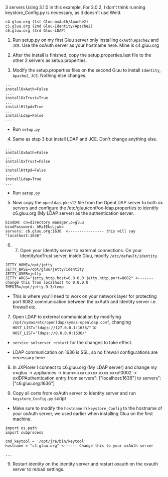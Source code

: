 3 servers
Using 3.1.0 in this example. For 3.0.2, I don't think running keystore_Config.py is necessary, as it doesn't use Weld.

```
c4.gluu.org (1st Gluu-oxAuth/Apache2)
c5.gluu.org (2nd Gluu-Identity/Apache2)
c6.gluu.org (3rd Gluu-LDAP)
```

1) Run setup.py on my first Gluu server only installing `oxAuth`,`Apache2` and `JCE`. Use the oxAuth server as your hostname here. Mine is c4.gluu.org

2) After the install is finished, copy the setup.properties.last file to the other 2 servers as setup.properties.

3) Modify the setup.properties files on the second Gluu to install `Identity`, `Apache2`, `JCE`. Nothing else changes.

```
...
installOxAuth=False
...
installOxTrust=True
...
installHttpd=True
...
installLdap=False
...
```
- Run `setup.py`

4) Same as step 3 but install LDAP and JCE. Don't change anything else.

```
...
installOxAuth=False
...
installOxTrust=False
...
installHttpd=False
...
installLdap=True
...
```

- Run `setup.py`

5) Now copy the `openldap.pkcs12` file from the OpenLDAP server to both ox servers and configure the /etc/gluu/conf/ox-ldap.properties to identify c6.gluu.org (My LDAP server) as the authentication server.

```
bindDN: cn=directory manager,o=gluu
bindPassword: hMaIEkcLjwk=
servers: c6.gluu.org:1636  <---------------- this will say "localhost:1636"
```

6) 7) Open your Identity server to external connections. On your Identity/oxTrust server, inside Gluu, modify `/etc/default/identity`

```
JETTY_HOME=/opt/jetty
JETTY_BASE=/opt/gluu/jetty/identity
JETTY_USER=jetty
JETTY_ARGS="jetty.http.host=0.0.0.0 jetty.http.port=8082" <------- change this from localhost to 0.0.0.0
TMPDIR=/opt/jetty-9.3/temp
```

- This is where you'll need to work on your network layer for protecting port 8082 communication between the oxAuth and Identity server i.e. firewall etc.

7) Open LDAP to external communication by modifying `/opt/symas/etc/openldap/symas-openldap.conf`, changing `HOST_LIST="ldaps://127.0.0.1:1636/"` to `HOST_LIST="ldaps://0.0.0.0:1636/"`

- `service solserver restart` for the changes to take effect.

- LDAP communication on 1636 is SSL, so no firewall configurations are necessary here

8) In JXPlorer I connect to c6.gluu.org (My LDAP server) and change my o=gluu -> appliances -> inum= xxxx.xxxx.xxxx.xxxx!0002 -> oxIDPAuthentication entry from servers\": [\"localhost:1636\"] to servers\": [\"c6.gluu.org:1636\"]

8) Copy all certs from oxAuth server to Identity server and run `keystore_Config.py` script

- Make sure to modify the `hostname` in `keystore_Config` to the hostname of your oxAuth server, we used earlier when installing Gluu on the first machine.

```
import os.path
import subprocess

cmd_keytool = '/opt/jre/bin/keytool'
hostname = "c4.gluu.org" <------ Change this to your oxAuth server

...
```

9) Restart identity on the identity server and restart oxauth on the oxauth server to reload settings.
